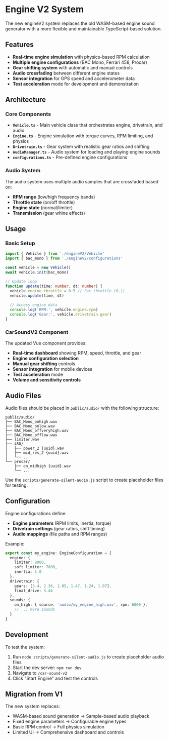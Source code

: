 # Engine V2 System

The new engineV2 system replaces the old WASM-based engine sound generator with a more flexible and maintainable TypeScript-based solution.

## Features

- **Real-time engine simulation** with physics-based RPM calculation
- **Multiple engine configurations** (BAC Mono, Ferrari 458, Procar)
- **Gear shifting system** with automatic and manual controls
- **Audio crossfading** between different engine states
- **Sensor integration** for GPS speed and accelerometer data
- **Test acceleration** mode for development and demonstration

## Architecture

### Core Components

- **`Vehicle.ts`** - Main vehicle class that orchestrates engine, drivetrain, and audio
- **`Engine.ts`** - Engine simulation with torque curves, RPM limiting, and physics
- **`Drivetrain.ts`** - Gear system with realistic gear ratios and shifting
- **`AudioManager.ts`** - Audio system for loading and playing engine sounds
- **`configurations.ts`** - Pre-defined engine configurations

### Audio System

The audio system uses multiple audio samples that are crossfaded based on:
- **RPM range** (low/high frequency bands)
- **Throttle state** (on/off throttle)
- **Engine state** (normal/limiter)
- **Transmission** (gear whine effects)

## Usage

### Basic Setup

```typescript
import { Vehicle } from './engineV2/Vehicle'
import { bac_mono } from './engineV2/configurations'

const vehicle = new Vehicle()
await vehicle.init(bac_mono)

// Update loop
function update(time: number, dt: number) {
  vehicle.engine.throttle = 0.5 // Set throttle (0-1)
  vehicle.update(time, dt)
  
  // Access engine data
  console.log('RPM:', vehicle.engine.rpm)
  console.log('Gear:', vehicle.drivetrain.gear)
}
```

### CarSoundV2 Component

The updated Vue component provides:
- **Real-time dashboard** showing RPM, speed, throttle, and gear
- **Engine configuration selection** 
- **Manual gear shifting** controls
- **Sensor integration** for mobile devices
- **Test acceleration** mode
- **Volume and sensitivity controls**

## Audio Files

Audio files should be placed in `public/audio/` with the following structure:

```
public/audio/
├── BAC_Mono_onhigh.wav
├── BAC_Mono_onlow.wav
├── BAC_Mono_offveryhigh.wav
├── BAC_Mono_offlow.wav
├── limiter.wav
├── 458/
│   ├── power_2 {uuid}.wav
│   ├── mid_res_2 {uuid}.wav
│   └── ...
└── procar/
    ├── on_midhigh {uuid}.wav
    └── ...
```

Use the `scripts/generate-silent-audio.js` script to create placeholder files for testing.

## Configuration

Engine configurations define:
- **Engine parameters** (RPM limits, inertia, torque)
- **Drivetrain settings** (gear ratios, shift timing)
- **Audio mappings** (file paths and RPM ranges)

Example:
```typescript
export const my_engine: EngineConfiguration = {
  engine: {
    limiter: 8000,
    soft_limiter: 7800,
    inertia: 1.0
  },
  drivetrain: {
    gears: [3.4, 2.36, 1.85, 1.47, 1.24, 1.07],
    final_drive: 3.44
  },
  sounds: {
    on_high: { source: 'audio/my_engine_high.wav', rpm: 6000 },
    // ... more sounds
  }
}
```

## Development

To test the system:
1. Run `node scripts/generate-silent-audio.js` to create placeholder audio files
2. Start the dev server: `npm run dev`
3. Navigate to `/car-sound-v2`
4. Click "Start Engine" and test the controls

## Migration from V1

The new system replaces:
- WASM-based sound generation → Sample-based audio playback
- Fixed engine parameters → Configurable engine types
- Basic RPM control → Full physics simulation
- Limited UI → Comprehensive dashboard and controls 
